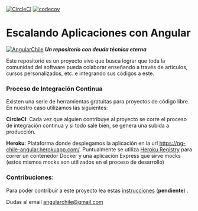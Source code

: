 [![CircleCI](https://circleci.com/gh/ngChile/escalando-aplicaciones-con-angular.svg?style=svg)](https://circleci.com/gh/ngChile/escalando-aplicaciones-con-angular) [![codecov](https://codecov.io/gh/ngChile/escalando-aplicaciones-con-angular/branch/docs%2Fbadges-and-docs/graph/badge.svg)](https://codecov.io/gh/ngChile/escalando-aplicaciones-con-angular)


# Escalando Aplicaciones con Angular 
[![AngularChile](https://avatars0.githubusercontent.com/u/39106599?s=100&u=f1bc8a9d967080db189cd68d87aac1d900f65fd0&v=4)](https://medium.com/angular-chile) ***Un repositorio con deuda técnica eterna***

Este repositorio es un proyecto vivo que busca lograr que toda la comunidad del software pueda colaborar enseñando a través de artículos, cursos personalizados, etc. e integrando sus códigos a este.

### Proceso de Integración Continua
Existen una serie de herramientas gratuitas para proyectos de código libre. En nuestro caso utilizamos las siguientes:

**CircleCI**: Cada vez que alguien contribuye al proyecto se corre el proceso de integración continua y si todo sale bien, se genera una subida a producción.

**Heroku**: Plataforma donde desplegamos la aplicación en la url https://ng-chile-angular.herokuapp.com/. 
Puntualmente se utiliza [Heroku Registry](https://devcenter.heroku.com/articles/container-registry-and-runtime) para correr un contenedor Docker y una aplicación Express que sirve mocks (estos mismos mocks son utilizados en el proceso de desarrollo)

### Contribuciones:
Para poder contribuir a este proyecto lea estas [instrucciones](Pendiente) (**pendiente**) .

Dudas al email angularchile@gmail.com

